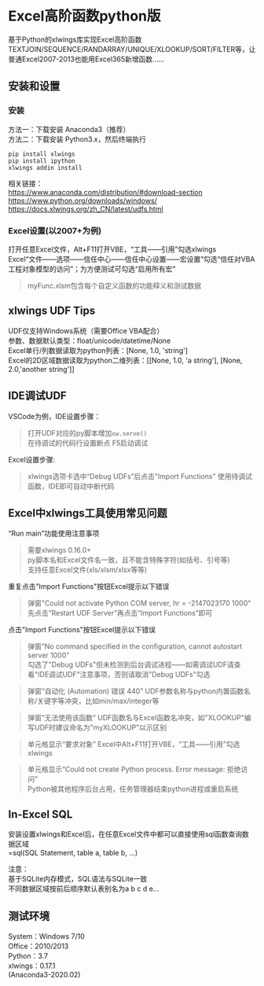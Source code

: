# Excel高阶函数python版  
基于Python的xlwings库实现Excel高阶函数TEXTJOIN/SEQUENCE/RANDARRAY/UNIQUE/XLOOKUP/SORT/FILTER等，让普通Excel2007-2013也能用Excel365新增函数……  

## 安装和设置  
### 安装  
方法一：下载安装 Anaconda3（推荐）  
方法二：下载安装 Python3.x，然后终端执行  
```  
pip install xlwings  
pip install ipython  
xlwings addin install  
```

相关链接：  
https://www.anaconda.com/distribution/#download-section  
https://www.python.org/downloads/windows/  
https://docs.xlwings.org/zh_CN/latest/udfs.html  

### Excel设置(以2007+为例)   
打开任意Excel文件，Alt+F11打开VBE，“工具——引用”勾选xlwings  
Excel“文件——选项——信任中心——信任中心设置——宏设置”勾选“信任对VBA工程对象模型的访问”；为方便测试可勾选“启用所有宏”   

> myFunc.xlsm包含每个自定义函数的功能释义和测试数据  

## xlwings UDF Tips  
UDF仅支持Windows系统（需要Office VBA配合）  
参数、数据默认类型：float/unicode/datetime/None  
Excel单行/列数据读取为python列表：[None, 1.0, 'string']  
Excel的2D区域数据读取为python二维列表：[[None, 1.0, 'a string'], [None, 2.0,'another string']]  

## IDE调试UDF  
VSCode为例，IDE设置步骤： 
> 打开UDF对应的py脚本增加```xw.serve() ```  
> 在待调试的代码行设置断点 
> F5启动调试  

Excel设置步骤:  
> xlwings选项卡选中“Debug UDFs”后点击"Import Functions" 
> 使用待调试函数，IDE即可自动中断代码  

## Excel中xlwings工具使用常见问题  
“Run main”功能使用注意事项  
> 需要xlwings 0.16.0+  
> py脚本名和Excel文件名一致，且不能含特殊字符(如括号、引号等)  
> 支持任意Excel文件(xls/xlsm/xlsx等等)  

重复点击"Import Functions"按钮Excel提示以下错误 
> 弹窗"Could not activate Python COM server, hr = -2147023170 1000" 
> 先点击“Restart UDF Server”再点击“Import Functions”即可 

点击"Import Functions"按钮Excel提示以下错误 
> 弹窗“No command specified in the configuration, cannot autostart server 1000”  
> 勾选了"Debug UDFs"但未检测到后台调试进程——如需调试UDF请查看"IDE调试UDF"注意事项，否则请取消"Debug UDFs"勾选  

> 弹窗“自动化 (Automation) 错误 440” 
> UDF参数名称与python内置函数名称/关键字等冲突，比如min/max/integer等 

> 弹窗“无法使用该函数” 
> UDF函数名与Excel函数名冲突，如"XLOOKUP"编写UDF时建议命名为"myXLOOKUP"以示区别 

> 单元格显示“要求对象” 
> Excel中Alt+F11打开VBE，“工具——引用”勾选xlwings 

> 单元格显示“Could not create Python process. Error message: 拒绝访问”  
> Python被其他程序后台占用，任务管理器结束python进程或重启系统  

## In-Excel SQL  
安装设置xlwings和Excel后，在任意Excel文件中都可以直接使用sql函数查询数据区域  
=sql(SQL Statement, table a, table b, ...)  

注意：  
基于SQLite内存模式，SQL语法与SQLite一致  
不同数据区域按前后顺序默认表别名为a b c d e…  

## 测试环境  
System：Windows 7/10  
Office：2010/2013  
Python：3.7  
xlwings：0.17.1  
(Anaconda3-2020.02)
